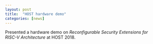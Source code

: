 ```yaml
---
layout: post
title:  "HOST hardware demo"
categories: [news]
---
```

Presented a hardware demo on _Reconfigurable Security Extensions for RISC-V Architecture_ at HOST 2018.
